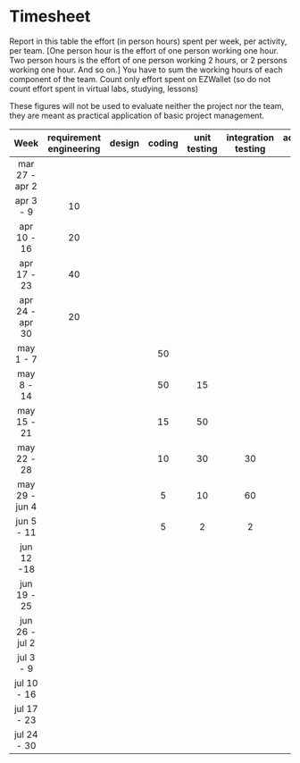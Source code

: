# Timesheet

Report in this table the effort (in person hours) spent per week, per activity, per team. 
[One person hour is the effort of one person working one hour.
Two person hours is the effort of one person working 2 hours, or 2 persons working one hour. And so on.]
You have to sum the working hours of each component of the team.
Count only effort spent on EZWallet (so do not count effort spent in virtual labs, studying, lessons)

These figures will not be used to evaluate neither the project nor the team, they are meant as practical application of basic project management.

| Week | requirement engineering | design | coding | unit testing | integration testing | acceptance testing | management | git maven |
|:-----------:|:--------:|:-----------:|:-----------:|:----------:|:------------:|:---------------:|:-------------:|:--------------:|
| mar 27 - apr 2 || | | | | | | |
| apr 3 - 9 | 10 | | | | | | | |
| apr 10 - 16| 20 | | | | | | | | 
| apr 17 - 23| 40 | | | | | | | | 
| apr 24 - apr 30 | 20 | | | | | | | | 
| may 1 - 7  | | | 50 | | | |6 | | 
| may 8 - 14| | | 50 | 15 | | | 6| | 
| may 15 - 21| | |  15| 50 | | | 6| | 
| may 22 - 28| | | 10 | 30 | 30 | |6 | | 
| may 29 - jun 4 | | | 5 | 10 | 60 | | 6| | 
| jun 5 - 11 | | |5 | 2| 2 | 10 | 6| | 
| jun 12 -18 | | | | | | | | | 
| jun 19 - 25 | | | | | | | | | 
| jun 26 - jul 2 | | | | | | | | | 
| jul 3 - 9 | | | | | | | | | 
| jul 10 - 16 | | | | | | | | |
| jul 17 - 23 | | | | | | | | |
| jul 24 - 30 | | | | | | | | |
